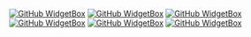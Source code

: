 [![GitHub WidgetBox](https://github-widgetbox.vercel.app/api/profile?username=T013D0&data=followers,repositories,stars,commits&theme=carbon&includeNames=true)](https://github.com/T013D0)
[![GitHub WidgetBox](https://github-widgetbox.vercel.app/api/skills?languages=js,ts,java,python,html,css,kotlin,bash,xml,json,yaml,postgresql,mysql,markdown&theme=carbon&includeNames=true)](https://github.com/T013D0)
[![GitHub WidgetBox](https://github-widgetbox.vercel.app/api/skills?frameworks=react,next,django,bootstrap,tailwind,angular,ionic&theme=carbon&includeNames=true)](https://github.com/T013D0)
[![GitHub WidgetBox](https://github-widgetbox.vercel.app/api/skills?libraries=jquery&theme=carbon&includeNames=true)](https://github.com/T013D0)
[![GitHub WidgetBox](https://github-widgetbox.vercel.app/api/skills?tools=git,npm,firebase,mongodb,wordpress,woocommerce,vercel,redis,nodejs,heroku,apache,aws,jupyter,prettier&theme=carbon&includeNames=true)]([https://github.com/Jurredr/github-widgetbox](https://github.com/T013D0))
[![GitHub WidgetBox](https://github-widgetbox.vercel.app/api/skills?software=linux,windows,vscode&theme=carbon&includeNames=true)](https://github.com/T013D0)
